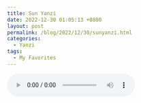 ```yaml
---
title: Sun Yanzi
date: 2022-12-30 01:05:13 +0800
layout: post
permalink: /blog/2022/12/30/sunyanzi.html
categories:
  - Yanzi
tags:
  - My Favorites
---
```


[//]: # (<audio src="/audio/meet.mp3" preload="none" controls loop>)

[//]: # ()
[//]: # (</audio>)

<audio controls="controls">
  <source src="/audio/meet.mp3" type="audio/mpeg">
Your browser does not support the audio element.
</audio>
